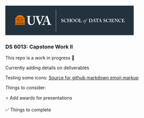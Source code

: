 ![sds_logo](https://github.com/UVADS/ds6013/blob/main/sds_logo.png)

### DS 6013: Capstone Work II

This repo is a work in progress :construction_worker:

Currently adding details on deliverables

Testing some icons:  [Source for github markdown emoji markup](https://gist.github.com/rxaviers/7360908)

Things to consider: 

:star: Add awards for presentations

:white_check_mark: Things to complete
